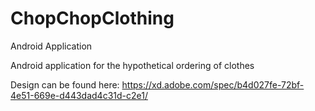 # ChopChopClothing
Android Application

Android application for the hypothetical ordering of clothes

Design can be found here:
https://xd.adobe.com/spec/b4d027fe-72bf-4e51-669e-d443dad4c31d-c2e1/
